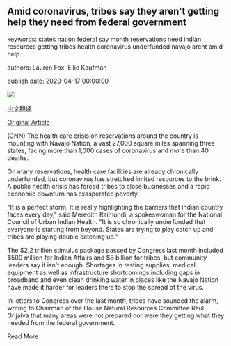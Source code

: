 ## Amid coronavirus, tribes say they aren't getting help they need from federal government

keywords: states nation federal say month reservations need indian resources getting tribes health coronavirus underfunded navajo arent amid help

authors: Lauren Fox, Ellie Kaufman

publish date: 2020-04-17 00:00:00

![](https://cdn.cnn.com/cnnnext/dam/assets/200417170208-navajo-reservation-0327-restricted-super-tease.jpg)

[中文翻译](Amid%20coronavirus%2C%20tribes%20say%20they%20aren%27t%20getting%20help%20they%20need%20from%20federal%20government_zh.md)

[Original Article](https://edition.cnn.com/2020/04/17/politics/tribes-coronavirus-aid-federal-government/index.html)

(CNN) The health care crisis on reservations around the country is mounting with Navajo Nation, a vast 27,000 square miles spanning three states, facing more than 1,000 cases of coronavirus and more than 40 deaths.

On many reservations, health care facilities are already chronically underfunded, but coronavirus has stretched limited resources to the brink. A public health crisis has forced tribes to close businesses and a rapid economic downturn has exasperated poverty.

"It is a perfect storm. It is really highlighting the barriers that Indian country faces every day," said Meredith Raimondi, a spokeswoman for the National Council of Urban Indian Health. "It is so chronically underfunded that everyone is starting from beyond. States are trying to play catch up and tribes are playing double catching up."

The $2.2 trillion stimulus package passed by Congress last month included $500 million for Indian Affairs and $8 billion for tribes, but community leaders say it isn't enough. Shortages in testing supplies, medical equipment as well as infrastructure shortcomings including gaps in broadband and even clean drinking water in places like the Navajo Nation have made it harder for leaders there to stop the spread of the virus.

In letters to Congress over the last month, tribes have sounded the alarm, writing to Chairman of the House Natural Resources Committee Raul Grijalva that many areas were not prepared nor were they getting what they needed from the federal government.

Read More